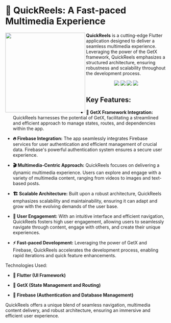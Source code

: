 # 🚀 QuickReels: A Fast-paced Multimedia Experience

<img width="auto" height="250px" align="left" src="screenshots/logo.png" />

**QuickReels** is a cutting-edge Flutter application designed to deliver a seamless multimedia experience. Leveraging the power of the GetX framework, QuickReels emphasizes a structured architecture, ensuring robustness and scalability throughout the development process.

<p align="center">
  <img src="https://img.shields.io/badge/Android%20Studio-3DDC84.svg?style=for-the-badge&logo=android-studio&logoColor=white" />
  <img src="https://img.shields.io/badge/Flutter-02569B?style=for-the-badge&logo=flutter&logoColor=white" />
  <img src="https://img.shields.io/badge/firebase-ffca28?style=for-the-badge&logo=firebase&logoColor=black" />
  <img src="https://img.shields.io/badge/Dart-0175C2?style=for-the-badge&logo=dart&logoColor=white" />
</p>

## Key Features:

* **🔄 GetX Framework Integration:** QuickReels harnesses the potential of GetX, facilitating a streamlined and efficient approach to manage states, routes, and dependencies within the app.

* **🔥 Firebase Integration:** The app seamlessly integrates Firebase services for user authentication and efficient management of crucial data. Firebase's powerful authentication system ensures a secure user experience.

* **🎬 Multimedia-Centric Approach:** QuickReels focuses on delivering a dynamic multimedia experience. Users can explore and engage with a variety of multimedia content, ranging from videos to images and text-based posts.

* **🏗️ Scalable Architecture:** Built upon a robust architecture, QuickReels emphasizes scalability and maintainability, ensuring it can adapt and grow with the evolving demands of the user base.

* **🤝 User Engagement:** With an intuitive interface and efficient navigation, QuickReels fosters high user engagement, allowing users to seamlessly navigate through content, engage with others, and create their unique experiences.

* **⚡ Fast-paced Development:** Leveraging the power of GetX and Firebase, QuickReels accelerates the development process, enabling rapid iterations and quick feature enhancements.

Technologies Used:

* **📱 Flutter (UI Framework)**

* **🚦 GetX (State Management and Routing)**

* **🔐 Firebase (Authentication and Database Management)**

QuickReels offers a unique blend of seamless navigation, multimedia content delivery, and robust architecture, ensuring an immersive and efficient user experience.
